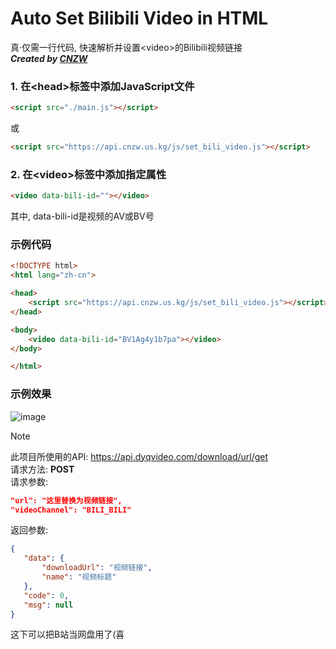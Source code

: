 # Auto Set Bilibili Video in HTML
真·仅需一行代码, 快速解析并设置&lt;video>的Bilibili视频链接  
***Created by [CNZW](https://cnzw.us.kg/)***

### 1. 在&lt;head>标签中添加JavaScript文件
```html
<script src="./main.js"></script>
```
或
```html
<script src="https://api.cnzw.us.kg/js/set_bili_video.js"></script>
```
### 2. 在&lt;video>标签中添加指定属性
```html
<video data-bili-id=""></video>
```
其中, data-bili-id是视频的AV或BV号

### 示例代码
```html
<!DOCTYPE html>
<html lang="zh-cn">

<head>
    <script src="https://api.cnzw.us.kg/js/set_bili_video.js"></script>
</head>

<body>
    <video data-bili-id="BV1Ag4y1b7pa"></video>
</body>

</html>
```
### 示例效果
![image](https://github.com/user-attachments/assets/147ab648-0e6a-4d29-82f2-153db4cc9f31)


>[!NOTE]
>此项目所使用的API: https://api.dyqvideo.com/download/url/get  
>请求方法: **POST**  
>请求参数:
>```json
>"url": "这里替换为视频链接",
>"videoChannel": "BILI_BILI"
>```
>返回参数:
>```json
>{
>    "data": {
>        "downloadUrl": "视频链接",
>        "name": "视频标题"
>    },
>    "code": 0,
>    "msg": null
>}
>```

这下可以把B站当网盘用了(喜
